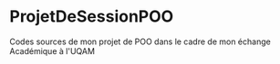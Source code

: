 # ProjetDeSessionPOO
Codes sources de mon projet de POO dans le cadre de mon échange Académique à l'UQAM
